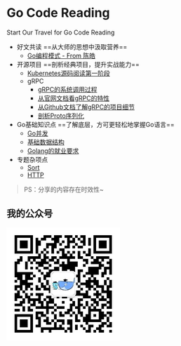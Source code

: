 # Go Code Reading

Start Our Travel for Go Code Reading

- 好文共读 ==从大师的思想中汲取营养==
    - [Go编程模式 - From 陈皓](reading/go_programming_patterns/go_programming_patterns.md)
- 开源项目 ==剖析经典项目，提升实战能力==
    - [Kubernetes源码阅读第一阶段](https://github.com/Junedayday/code_reading/tree/master/k8s)
    - gRPC
      - [gRPC的系统调用过程](grpc/grpc1.md)
      - [从官网文档看gRPC的特性](grpc/grpc2.md)
      - [从Github文档了解gRPC的项目细节](grpc/grpc3.md)
      - [剖析Proto序列化](grpc/grpc4.md)
- Go基础知识点 ==了解底层，方可更轻松地掌握Go语言==
    - [Go并发](basic/goroutine.md)
    - [基础数据结构](basic/data_struct.md)
    - [Golang的就业要求](doc/job.md)
- 专题杂项点
    - [Sort](sort/sort.go)
    - [HTTP](http/server.go)
> PS：分享的内容存在时效性~

## 我的公众号

![我的公众号二维码](img/qrcode_for_golangcoding.jpg)